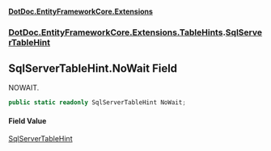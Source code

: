 #### [DotDoc\.EntityFrameworkCore\.Extensions](Home.md 'Home')
### [DotDoc\.EntityFrameworkCore\.Extensions\.TableHints](DotDoc.EntityFrameworkCore.Extensions.TableHints.md 'DotDoc\.EntityFrameworkCore\.Extensions\.TableHints').[SqlServerTableHint](SqlServerTableHint.md 'DotDoc\.EntityFrameworkCore\.Extensions\.TableHints\.SqlServerTableHint')

## SqlServerTableHint\.NoWait Field

NOWAIT\.

```csharp
public static readonly SqlServerTableHint NoWait;
```

#### Field Value
[SqlServerTableHint](SqlServerTableHint.md 'DotDoc\.EntityFrameworkCore\.Extensions\.TableHints\.SqlServerTableHint')